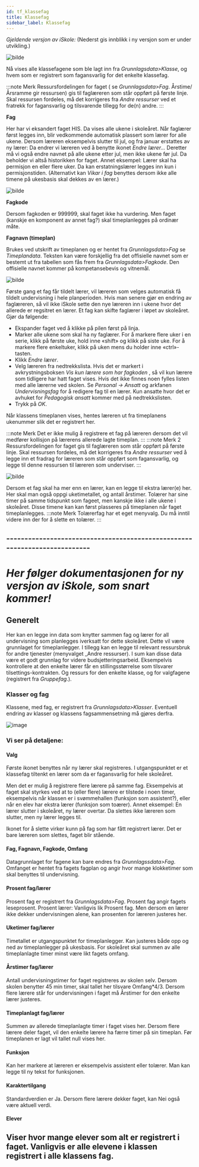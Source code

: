 ```yaml
---
id: tf_klassefag
title: Klassefag
sidebar_label: Klassefag
---
```



_Gjeldende versjon av iSkole:_ (Nederst gis innblikk i ny versjon som er under utvikling.)

![bilde](https://user-images.githubusercontent.com/80097133/194847356-b7d4dbfc-e497-41b2-8a63-c26e44735d7b.png)

Nå vises alle klassefagene som ble lagt inn fra _Grunnlagsdata>Klasse_, og hvem som er registrert som fagansvarlig for det enkelte klassefag.

:::note Merk 
Ressursfordelingen for faget ( se _Grunnlagsdata>Fag_. Årstime/Årsramme gir ressursen) gis til faglæreren som står oppført på første linje. Skal ressursen fordeles, må det korrigeres fra _Andre ressurser_ ved et fratrekk for fagansvarlig og tilsvarende tillegg for de(n) andre. 
:::

**Fag**

Her har vi eksandert faget HIS. Da vises alle ukene i skoleåret. Når faglærer først legges inn, blir vedkommende automatisk plassert som lærer for alle ukene. Dersom læreren eksempelvis slutter til jul, og fra januar erstattes av ny lærer: Da endrer vi læreren ved å benytte ikonet _Endre lærer..._ Deretter må vi også endre navnet på alle ukene etter jul, men ikke ukene før jul. Da beholder vi altså historikken for faget. Annet eksempel: Lærer skal ha permisjon en eller flere uker. Da kan erstatningslærer legges inn kun i permisjonstiden. (Alternativt kan _Vikar i fag_ benyttes dersom ikke alle timene på ukesbasis skal dekkes av en lærer.)

![bilde](https://user-images.githubusercontent.com/80097133/194849763-ea89a63c-0410-41bf-9c59-a15a66244a05.png)

**Fagkode** 

Dersom fagkoden er 999999, skal faget ikke ha vurdering. Men faget (kanskje en komponent av annet fag?) skal timeplanlegges på ordinær måte.

**Fagnavn (timeplan)** 

Brukes ved utskrift av timeplanen og er hentet fra _Grunnlagsdata>Fag_ se _Timeplandata_. Teksten kan være forskjellig fra det offisielle navnet som er bestemt ut fra tabellen som fås frem fra _Grunnlagsdata>Fagkode_. Den offisielle navnet kommer på kompetansebevis og vitnemål.

![bilde](https://user-images.githubusercontent.com/80097133/194848385-1667bdf4-40a3-487e-ab71-280159ff262a.png)

Første gang et fag får tildelt lærer, vil læreren som velges automatisk få tildelt undervisning i hele planperioden.
Hvis man senere gjør en endring av faglæreren, så vil ikke iSkole sette
den nye læreren inn i ukene hvor det allerede er regsitret en lærer. Et fag kan skifte faglærer i løpet av skoleåret. Gjør da følgende:
- Ekspander faget ved å klikke på pilen først på linja.
- Marker alle ukene som skal ha ny faglærer. For å markere flere uker i en serie, klikk på første uke, hold inne «shift» og klikk på siste uke. For å markere flere enkeltuker, klikk på uken mens du holder inne «ctrl»-tasten.
- Klikk _Endre lærer_.
- Velg læreren fra nedtrekkslista. Hvis det er markert i avkrystningsboksen _Vis kun lærere som har fagkoden_ , så vil kun lærere som tidligere har hatt faget vises. Hvis det ikke finnes noen fylles listen med alle lærerne ved skolen. Se _Personal -> Ansatt_ og arkfanen _Undervisningsfag_ for å redigere fag til en lærer. Kun ansatte hvor det er avhuket for _Pedagogisk ansatt_ kommer med på nedtrekkslisten.
- Trykk på _OK_.

Når klassens timeplanen vises, hentes læreren ut fra timeplanens ukenummer slik det er registrert her.

:::note Merk
Det er ikke mulig å registrere et fag på læreren dersom det vil medfører kollisjon på lærerens allerede lagte timeplan.
:::
:::note Merk 2
Ressursfordelingen for faget gis til faglæreren som står oppført på første linje. Skal ressursen fordeles, må det korrigeres fra _Andre ressurser_ ved å legge inn et fradrag for læreren som står oppført som fagansvarlig, og legge til denne ressursen til læreren som underviser.
:::


![bilde](https://user-images.githubusercontent.com/80097133/194858834-62731284-434c-4ba9-8688-cf11fbba31a6.png)


Dersom et fag skal ha mer enn en lærer, kan en legge til ekstra lærer(e) her. Her skal man også oppgi uketimetallet, og antall årstimer. Tolærer har sine timer på samme tidspunkt som fageet, men kanskje ikke i alle ukene i skoleåret. Disse timene kan kan først plasseres på timeplanen når faget timeplanlegges.
:::note Merk
Tolærerfag har et eget menyvalg. Du må inntil videre inn der for å slette en tolærer.
:::

## --------------------------------------------------------------------------
# _Her følger dokumentasjonen for ny versjon av iSkole, som snart kommer!_

## Generelt
Her kan en legge inn data som knytter sammen fag og lærer for all undervisning som planlegges iverksatt for dette skoleåret. Dette vil være grunnlaget for timeplanlegger. I tillegg kan en legge til relevant ressursbruk for andre tjenester (menyvalget _Andre ressurser). I sum kan disse data være et godt grunnlag for videre budsjetteringsarbeid. Eksempelvis kontrollere at den enkelte lærer får en stillingsstørrelse som tilsvarer tilsettings-kontrakten. Og ressurs for den enkelte klasse, og for valgfagene (registrert fra _Gruppefag_.).

### Klasser og fag
Klassene, med fag, er registrert fra  _Grunnlagsdata>Klasser_. Eventuell endring av klasser og klassens fagsammensetning må gjøres derfra. 

![image](https://github.com/BarmanHanssen/iskole/assets/80097133/d9bf182e-e62e-4325-9fc6-6dd81f795993)

### Vi ser på detaljene:

#### Valg
Første ikonet benyttes når ny lærer skal registreres. I utgangspunktet er et klassefag tiltenkt en lærer som da er fagansvarlig for hele skoleåret. 

Men det er mulig å registrere flere lærere på samme fag. Eksempelvis at faget skal styrkes ved at to (eller flere) lærere er tilstede i noen timer, eksempelvis når klassen er i svømmehallen (funksjon som assistent?), eller når en elev har ekstra lærer (funksjon som toærer). Annet eksempel: En lærer slutter i skoleåret, ny lærer overtar. Da slettes ikke læreren som slutter, men ny lærer legges til.

Ikonet for å slette virker kunn på fag som har fått registrert lærer. Det er bare læreren som slettes, faget blir stående. 

#### Fag, Fagnavn, Fagkode, Omfang
Datagrunnlaget for fagene kan bare endres fra _Grunnlagssdata>Fag_. Omfanget er hentet fra fagets fagplan og angir hvor mange klokketimer som skal benyttes til undervisning.
#### Prosent fag/lærer
Prosent fag er registrert fra _Grunnlagsdata>Fag_. Prosent fag angir fagets leseprosent. Prosent lærer: Vanligvis lik Prosent fag. Men dersom en lærer ikke dekker undervisningen alene, kan prosenten for læreren justeres her. 
#### Uketimer fag/lærer
Timetallet er utgangspunktet for timeplanlegger. Kan justeres både opp og ned av timeplanlegger på ukesbasis. For skoleåret skal summen av alle timeplanlagte timer minst være likt fagets omfang.
#### Årstimer fag/lærer
Antall undervisningstimer for faget registreres av skolen selv.  Dersom skolen benytter 45 min timer, skal tallet her tilsvare Omfang*4/3. Dersom flere lærere står for undervisningen i faget må Årstimer for den enkelte lærer justeres.
#### Timeplanlagt fag/lærer
Summen av allerede timeplanlagte timer i faget vises her. Dersom flere lærere deler faget, vil den enkelte lærere ha færre timer på sin timeplan. Før timeplanen er lagt vil tallet null vises her.
#### Funksjon
Kan her markere at læreren er eksempelvis assistent eller tolærer. Man kan legge til ny tekst for funksjonen.
#### Karaktertilgang
Standardverdien er Ja. Dersom flere lærere dekker faget, kan Nei også være aktuell verdi.
#### Elever 

Viser hvor mange elever som alt er registrert i faget. Vanligvis er alle elevene i klassen registrert i alle klassens fag.
-------------------------------------------------------------------------
